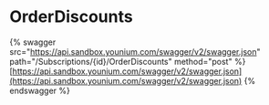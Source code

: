 # OrderDiscounts

{% swagger src="https://api.sandbox.younium.com/swagger/v2/swagger.json" path="/Subscriptions/{id}/OrderDiscounts" method="post" %}
[https://api.sandbox.younium.com/swagger/v2/swagger.json](https://api.sandbox.younium.com/swagger/v2/swagger.json)
{% endswagger %}
